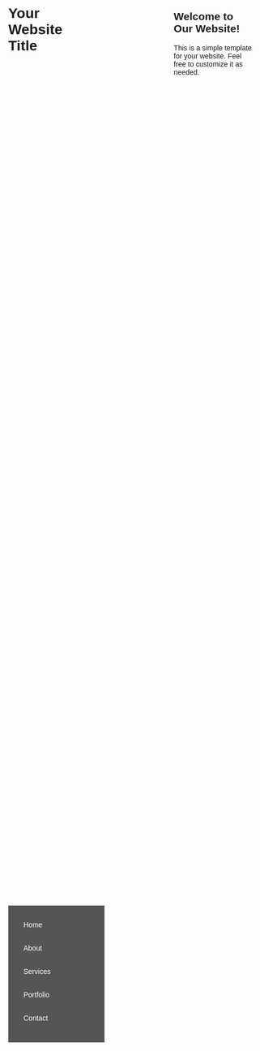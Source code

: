 <!DOCTYPE html>
<html lang="en">
<head>
  <meta charset="UTF-8">
  <meta name="viewport" content="width=device-width, initial-scale=1.0">
  <title>Your Website Title</title>
  <style>
    body {
      margin: 0;
      font-family: Arial, sans-serif;
      display: flex;
    }
    
    .header {
      background-color: #333;
      color: #fff;
      padding: 20px;
      text-align: center;
      width: 100%;
    }
    
    .nav {
      position: fixed;
      top: 50%;
      transform: translateY(-50%);
      background-color: #555;
      padding: 20px;
      width: 150px;
    }
    
    .nav a {
      display: block;
      color: #fff;
      text-decoration: none;
      padding: 10px;
      margin-bottom: 10px;
      transition: background-color 0.3s ease;
    }
    
    .nav a:hover {
      background-color: #444;
    }
    
    .content {
      margin-left: 200px; /* Adjust based on the width of the nav panel */
      padding: 20px;
    }
  </style>
</head>
<body>
  <div class="header">
    <h1>Your Website Title</h1>
  </div>
  
  <div class="nav">
    <a href="#">Home</a>
    <a href="#">About</a>
    <a href="#">Services</a>
    <a href="#">Portfolio</a>
    <a href="#">Contact</a>
  </div>
  
  <div class="content">
    <!-- Your content goes here -->
    <h2>Welcome to Our Website!</h2>
    <p>This is a simple template for your website. Feel free to customize it as needed.</p>
    <!-- Add more content as necessary -->
  </div>
</body>
</html>
